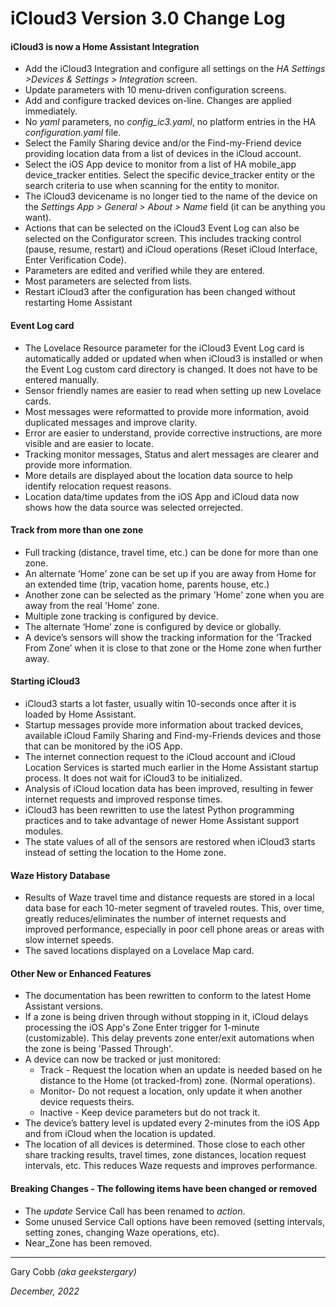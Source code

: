 # iCloud3 Version 3.0 Change Log



#### iCloud3 is now a Home Assistant Integration
- Add the iCloud3 Integration and configure all settings on the *HA Settings >Devices & Settings > Integration* screen.
- Update parameters with 10 menu-driven configuration screens.
- Add and configure tracked devices on-line. Changes are applied immediately.
- No *yaml* parameters, no *config_ic3.yaml*, no platform entries in the HA *configuration.yaml* file.
- Select the Family Sharing device and/or the Find-my-Friend device providing location data from a list of devices in the iCloud account.
- Select the iOS App device to monitor from a list of HA mobile_app device_tracker entities. Select the specific device_tracker entity or the search criteria to use when scanning for the entity to monitor.
- The iCloud3 devicename is no longer tied to the name of the device on the *Settings App > General > About > Name* field (it can be anything you want).
- Actions that can be selected on the iCloud3 Event Log can also be selected on the Configurator screen. This includes tracking control (pause, resume, restart) and iCloud operations (Reset iCloud Interface, Enter Verification Code).
- Parameters are edited and verified while they are entered.
- Most parameters are selected from lists.
- Restart iCloud3 after the configuration has been changed without restarting Home Assistant


#### Event Log card
- The Lovelace Resource parameter for the iCloud3 Event Log card is automatically added or updated when when iCloud3 is installed or when the Event Log custom card directory is changed. It does not have to be entered manually.
- Sensor friendly names are easier to read when setting up new Lovelace cards.
- Most messages were reformatted to provide more information, avoid duplicated messages and improve clarity.
- Error are easier to understand, provide corrective instructions, are more visible and are easier to locate.
- Tracking monitor messages, Status and alert messages are clearer and provide more information.
- More details are displayed about the location data source to help identify relocation request reasons.
- Location data/time updates from the iOS App and iCloud data now shows how the data source was selected orrejected. 

#### Track from more than one zone
- Full tracking (distance, travel time, etc.) can be done for more than one zone.
- An alternate ‘Home’ zone can be set up if you are away from Home for an extended time (trip, vacation home, parents house, etc.)
- Another zone can be selected as the primary 'Home' zone when you are away from the real 'Home' zone.
- Multiple zone tracking is configured by device.
- The alternate ‘Home’ zone is configured by device or globally.
- A device’s sensors will show the tracking information for the ‘Tracked From Zone’ when it is close to that zone or the Home zone when further away.

#### Starting iCloud3
- iCloud3 starts a lot faster, usually witin 10-seconds once after it is loaded by Home Assistant. 
- Startup messages provide more information about tracked devices, available iCloud Family Sharing and Find-my-Friends devices and those that can be monitored by the iOS App.
- The internet connection request to the iCloud account and iCloud Location Services is started much earlier in the Home Assistant startup process. It does not wait for iCloud3 to be initialized.
- Analysis of iCloud location data has been improved, resulting in fewer internet requests and improved response times.
- iCloud3 has been rewritten to use the latest Python programming practices and to take advantage of newer Home Assistant support modules.
- The state values of all of the sensors are restored when iCloud3 starts instead of setting the location to the Home zone.

#### Waze History Database
- Results of Waze travel time and distance requests are stored in a local data base for each 10-meter segment of traveled routes. This, over time, greatly reduces/eliminates the number of internet requests and improved performance, especially in poor cell phone areas or areas with slow internet speeds.
- The saved locations displayed on a Lovelace Map card.

#### Other New or Enhanced Features
- The documentation has been rewritten to conform to the latest Home Assistant versions.
- If a zone is being driven through without stopping in it, iCloud delays processing the iOS App's Zone Enter trigger for 1-minute (customizable). This delay prevents zone enter/exit automations when the zone is being 'Passed Through'.
- A device can now be tracked or just monitored:
  - Track - Request the location when an update is needed based on he distance to the Home (ot tracked-from) zone. (Normal operations).
  - Monitor- Do not request a location, only update it when another device requests theirs.
  - Inactive - Keep device parameters but do not track it.
- The device’s battery level is updated every 2-minutes from the iOS App and from iCloud when the location is updated.
- The location of all devices is determined. Those close to each other share tracking results, travel times, zone distances, location request intervals, etc. This reduces Waze requests and improves performance.

#### Breaking Changes - The following items have been changed or removed
- The *update* Service Call has been renamed to *action*.
- Some unused Service Call options have been removed (setting intervals, setting zones, changing Waze operations, etc).
- Near_Zone has been removed.

------
Gary Cobb *(aka geekstergary)*

*December, 2022*

